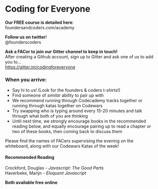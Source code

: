 # Coding for Everyone

**Our FREE course is detailed here**:  
foundersandcoders.com/academy  

**Follow us on twitter**!   
  @founderscoders

**Ask a FACer to join our Gitter channel to keep in touch!**  
After creating a Github account, sign up to Gitter and ask one of us to add you to...  
https://gitter.im/codingforeveryone

### When you arrive:
* Say hi to us! (Look for the founders & coders t-shirts!)
* Find someone of *similar* ability to pair up with
* We recommend running through Codecademy tracks together or running through katas together on Codewars  
* Try swapping who is typing around every 15-20 minutes and talk through what both of you are thinking
* Until next time, we strongly encourage books in the recommended reading below, and equally encourage pairing up to read a chapter or two of these books, then coming back to discuss them

Please find the names of FACers supervising the evening on the whiteboard, along with our Codewars Katas of the week!

#### Recommended Reading

Crockford, Douglas - *Javascript: The Good Parts*  
Haverbeke, Marijn - *Eloquent Javascript*

**Both available free online**
